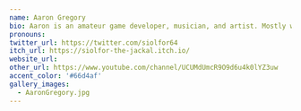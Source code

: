 ```yaml
---
name: Aaron Gregory
bio: Aaron is an amateur game developer, musician, and artist. Mostly working on game jams, video game music covers, and original video game music.
pronouns: 
twitter_url: https://twitter.com/siolfor64
itch_url: https://siolfor-the-jackal.itch.io/
website_url: 
other_url: https://www.youtube.com/channel/UCUMdUmcR9O9d6u4k0lYZ3uw
accent_color: '#66d4af'
gallery_images:
  - AaronGregory.jpg
---
```

